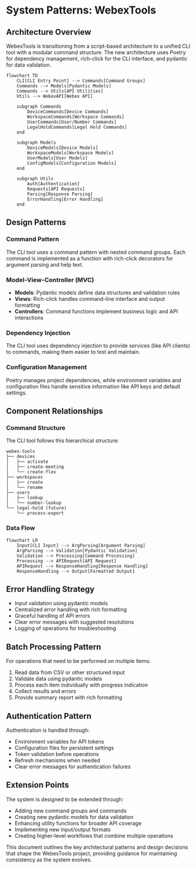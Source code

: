 # System Patterns: WebexTools

## Architecture Overview
WebexTools is transitioning from a script-based architecture to a unified CLI tool with a modular command structure. The new architecture uses Poetry for dependency management, rich-click for the CLI interface, and pydantic for data validation.

```mermaid
flowchart TD
    CLI[CLI Entry Point] --> Commands[Command Groups]
    Commands --> Models[Pydantic Models]
    Commands --> Utils[API Utilities]
    Utils --> WebexAPI[Webex API]
    
    subgraph Commands
        DeviceCommands[Device Commands]
        WorkspaceCommands[Workspace Commands]
        UserCommands[User/Number Commands]
        LegalHoldCommands[Legal Hold Commands]
    end
    
    subgraph Models
        DeviceModels[Device Models]
        WorkspaceModels[Workspace Models]
        UserModels[User Models]
        ConfigModels[Configuration Models]
    end
    
    subgraph Utils
        Auth[Authentication]
        Requests[API Requests]
        Parsing[Response Parsing]
        ErrorHandling[Error Handling]
    end
```

## Design Patterns

### Command Pattern
The CLI tool uses a command pattern with nested command groups. Each command is implemented as a function with rich-click decorators for argument parsing and help text.

### Model-View-Controller (MVC)
- **Models**: Pydantic models define data structures and validation rules
- **Views**: Rich-click handles command-line interface and output formatting
- **Controllers**: Command functions implement business logic and API interactions

### Dependency Injection
The CLI tool uses dependency injection to provide services (like API clients) to commands, making them easier to test and maintain.

### Configuration Management
Poetry manages project dependencies, while environment variables and configuration files handle sensitive information like API keys and default settings.

## Component Relationships

### Command Structure
The CLI tool follows this hierarchical structure:
```
webex-tools
├── devices
│   ├── activate
│   ├── create-meeting
│   └── create-flex
├── workspaces
│   ├── create
│   └── rename
├── users
│   ├── lookup
│   └── number-lookup
└── legal-hold (future)
    └── process-export
```

### Data Flow
```mermaid
flowchart LR
    Input[CLI Input] --> ArgParsing[Argument Parsing]
    ArgParsing --> Validation[Pydantic Validation]
    Validation --> Processing[Command Processing]
    Processing --> APIRequest[API Request]
    APIRequest --> ResponseHandling[Response Handling]
    ResponseHandling --> Output[Formatted Output]
```

## Error Handling Strategy
- Input validation using pydantic models
- Centralized error handling with rich formatting
- Graceful handling of API errors
- Clear error messages with suggested resolutions
- Logging of operations for troubleshooting

## Batch Processing Pattern
For operations that need to be performed on multiple items:
1. Read data from CSV or other structured input
2. Validate data using pydantic models
3. Process each item individually with progress indication
4. Collect results and errors
5. Provide summary report with rich formatting

## Authentication Pattern
Authentication is handled through:
- Environment variables for API tokens
- Configuration files for persistent settings
- Token validation before operations
- Refresh mechanisms when needed
- Clear error messages for authentication failures

## Extension Points
The system is designed to be extended through:
- Adding new command groups and commands
- Creating new pydantic models for data validation
- Enhancing utility functions for broader API coverage
- Implementing new input/output formats
- Creating higher-level workflows that combine multiple operations

This document outlines the key architectural patterns and design decisions that shape the WebexTools project, providing guidance for maintaining consistency as the system evolves.

